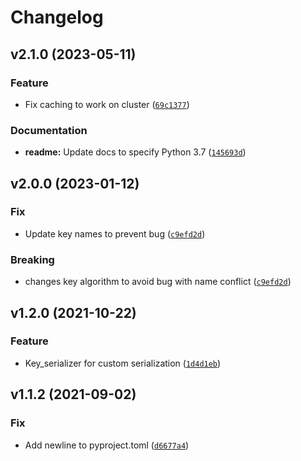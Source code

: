 # Changelog

<!--next-version-placeholder-->

## v2.1.0 (2023-05-11)
### Feature
* Fix caching to work on cluster ([`69c1377`](https://github.com/taylorhakes/python-redis-cache/commit/69c13775aeec21e8994228d61e22482a0c12a324))

### Documentation
* **readme:** Update docs to specify Python 3.7 ([`145693d`](https://github.com/taylorhakes/python-redis-cache/commit/145693d07b83ac1ecc046841c8a82aba2ec6e6f4))

## v2.0.0 (2023-01-12)
### Fix
* Update key names to prevent bug ([`c9efd2d`](https://github.com/taylorhakes/python-redis-cache/commit/c9efd2de7247fe4974bd6e29e790b3011e9b9581))

### Breaking
* changes key algorithm to avoid bug with name conflict ([`c9efd2d`](https://github.com/taylorhakes/python-redis-cache/commit/c9efd2de7247fe4974bd6e29e790b3011e9b9581))

## v1.2.0 (2021-10-22)
### Feature
* Key_serializer for custom serialization ([`1d4d1eb`](https://github.com/taylorhakes/python-redis-cache/commit/1d4d1eb24e2830a2c0cee509d65c9e9b772f08ff))

## v1.1.2 (2021-09-02)
### Fix
* Add newline to pyproject.toml ([`d6677a4`](https://github.com/taylorhakes/python-redis-cache/commit/d6677a4eb3890f384c4d7aeef9b1ebe8593636e1))
